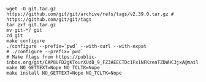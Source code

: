     wget -O git.tar.gz https://github.com/git/git/archive/refs/tags/v2.39.0.tar.gz # https://github.com/git/git/tags
    tar zxf git.tar.gz
    mv git-*/ git
    cd git
    make configure
    ./configure --prefix=`pwd` --with-curl --with-expat
    # ./configure --prefix=`pwd`
    # Make flags from https://public-inbox.org/git/CAP8UFD2gKTourXUdB_9_FZ3AEECTDc1Fx1NFKzeaTZDWHC3jxA@mail.gmail.com/
    make NO_GETTEXT=Nope NO_TCLTK=Nope
    make install NO_GETTEXT=Nope NO_TCLTK=Nope
